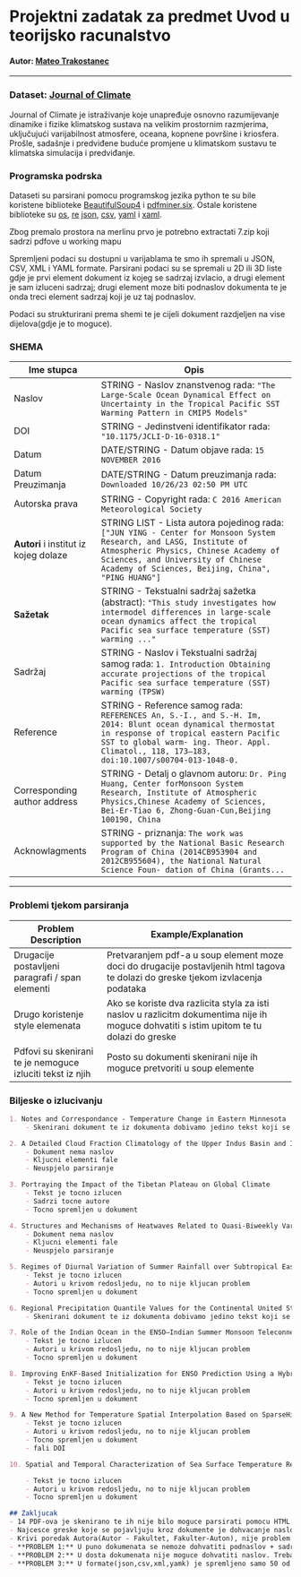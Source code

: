 # Projektni zadatak za predmet Uvod u teorijsko racunalstvo

#### Autor: [Mateo Trakostanec](https://github.com/AceTep/UTR-parsiranje)

___


### Dataset: [Journal of Climate](https://drive.google.com/file/d/1wc4Cy8wUP4ETLfy_IpzfhCwp_UHMbD6h/view?usp=drive_link)

Journal of Climate je istraživanje koje unapređuje osnovno razumijevanje dinamike i fizike klimatskog sustava na velikim prostornim razmjerima, uključujući varijabilnost atmosfere, oceana, kopnene površine i kriosfera. Prošle, sadašnje i predviđene buduće promjene u klimatskom sustavu te klimatska simulacija i predviđanje.


### Programska podrska 
Dataseti su parsirani pomocu programskog jezika python te su bile koristene biblioteke [BeautifulSoup4](https://pypi.org/project/beautifulsoup4/) i [pdfminer.six](https://pypi.org/project/pdfminer.six/). 
Ostale koristene biblioteke su [os](https://docs.python.org/3/library/os.html), [re](https://docs.python.org/3/library/re.html) [json](https://docs.python.org/3/library/json.html), [csv](https://docs.python.org/3/library/json.html), [yaml](https://pypi.org/project/PyYAML/) i [xaml](https://pypi.org/project/xaml/).

Zbog premalo prostora na merlinu prvo je potrebno extractati 7.zip koji sadrzi pdfove u working mapu

Spremljeni podaci su dostupni u varijablama te smo ih spremali u JSON, CSV, XML i YAML formate. Parsirani podaci su se spremali u 2D ili 3D liste gdje je prvi element dokument iz kojeg se sadrzaj izvlacio, a drugi element je sam izluceni sadrzaj; drugi element moze biti podnaslov dokumenta te je onda treci element sadrzaj koji je uz taj podnaslov. 

Podaci su strukturirani prema shemi te je cijeli dokument razdjeljen na vise dijelova(gdje je to moguce).
### SHEMA

| Ime stupca | Opis |
| --- | --- |
| Naslov | STRING - Naslov znanstvenog rada: `"The Large-Scale Ocean Dynamical Effect on Uncertainty in the Tropical Pacific SST Warming Pattern in CMIP5 Models"` |
| DOI | STRING - Jedinstveni identifikator rada: `"10.1175/JCLI-D-16-0318.1"` |
| Datum | DATE/STRING - Datum objave rada: `15 NOVEMBER 2016` |
| Datum Preuzimanja | DATE/STRING - Datum preuzimanja rada: `Downloaded 10/26/23 02:50 PM UTC` |
| Autorska prava  | STRING - Copyright rada: `C 2016 American Meteorological Society` |
| **Autori** i institut iz kojeg dolaze| STRING LIST - Lista autora pojedinog rada: `["JUN YING - Center for Monsoon System Research, and LASG, Institute of Atmospheric Physics, Chinese Academy of Sciences, and University of Chinese Academy of Sciences, Beijing, China", "PING HUANG"]` |
| **Sažetak** | STRING - Tekstualni sadržaj sažetka (abstract): `"This study investigates how intermodel differences in large-scale ocean dynamics affect the tropical Pacific sea surface temperature (SST) warming ..."` |
| Sadržaj | STRING - Naslov i Tekstualni sadržaj samog rada: ` 1. Introduction Obtaining accurate projections of the tropical Pacific sea surface temperature (SST) warming (TPSW) ` |
| Reference | STRING - Reference samog rada: ` REFERENCES An, S.-I., and S.-H. Im, 2014: Blunt ocean dynamical thermostat in response of tropical eastern Pacific SST to global warm- ing. Theor. Appl. Climatol., 118, 173—183, doi:10.1007/s00704-013-1048-0. ` |
|     Corresponding author address | STRING - Detalj o glavnom autoru: ` Dr. Ping Huang, Center forMonsoon System Research, Institute of Atmospheric Physics,Chinese Academy of Sciences, Bei-Er-Tiao 6, Zhong-Guan-Cun,Beijing 100190, China ` |
|   Acknowlagments| STRING - priznanja: ` The work was supported by the National Basic Research Program of China (2014CB953904 and 2012CB955604), the National Natural Science Foun- dation of China (Grants... ` |

___
### Problemi tjekom parsiranja
| Problem Description                                            | Example/Explanation                                                                                                                                                                                 |
|----------------------------------------------------------------|-----------------------------------------------------------------------------------------------------------------------------------------------------------------------------------------------------|
|Drugacije postavljeni paragrafi / span elementi                                | Pretvaranjem pdf-a u soup element moze doci do drugacije postavljenih html tagova te dolazi do greske tjekom izvlacenja podataka  |                         
| Drugo koristenje style elemenata                      | Ako se koriste dva razlicita styla za isti naslov u razlicitm dokumentima nije ih moguce dohvatiti s istim upitom te tu dolazi do greske                                                                                                        |
| Pdfovi su skenirani te je nemoguce izluciti tekst iz njih| Posto su dokumenti skenirani nije ih moguce pretvoriti u soup elemente                                                                                                                                        


### Biljeske o izlucivanju



``` markdown
1. Notes and Correspondance - Temperature Change in Eastern Minnesota
    - Skenirani dokument te iz dokumenta dobivamo jedino tekst koji se nalazi u podnozju dokumenta

2. A Detailed Cloud Fraction Climatology of the Upper Indus Basin and Its Implications for Near-Surface Air Temperature
    - Dokument nema naslov
    - Kljucni elementi fale
    - Neuspjelo parsiranje

3. Portraying the Impact of the Tibetan Plateau on Global Climate
    - Tekst je tocno izlucen
    - Sadrzi tocne autore
    - Tocno spremljen u dokument 

4. Structures and Mechanisms of Heatwaves Related to Quasi-Biweekly Variability over Southern China
    - Dokument nema naslov
    - Kljucni elementi fale
    - Neuspjelo parsiranje

5. Regimes of Diurnal Variation of Summer Rainfall over Subtropical East Asia
    - Tekst je tocno izlucen
    - Autori u krivom redosljedu, no to nije kljucan problem
    - Tocno spremljen u dokument    

6. Regional Precipitation Quantile Values for the Continental United States Compited from L-Moments
    - Skenirani dokument te iz dokumenta dobivamo jedino tekst koji se nalazi u podnozju dokumenta

7. Role of the Indian Ocean in the ENSO–Indian Summer Monsoon Teleconnectionin the NCEP Climate Forecast System
    - Tekst je tocno izlucen
    - Autori u krivom redosljedu, no to nije kljucan problem
    - Tocno spremljen u dokument    

8. Improving EnKF-Based Initialization for ENSO Prediction Using a HybridAdaptive Method
    - Tekst je tocno izlucen
    - Autori u krivom redosljedu, no to nije kljucan problem
    - Tocno spremljen u dokument  

9. A New Method for Temperature Spatial Interpolation Based on SparseHistorical Stations
    - Tekst je tocno izlucen
    - Autori u krivom redosljedu, no to nije kljucan problem
    - Tocno spremljen u dokument  
    - fali DOI

10. Spatial and Temporal Characterization of Sea Surface Temperature Responseto Tropical Cyclones*

    - Tekst je tocno izlucen
    - Autori u krivom redosljedu, no to nije kljucan problem
    - Tocno spremljen u dokument 

## Zakljucak
- 14 PDF-ova je skenirano te ih nije bilo moguce parsirati pomocu HTML parsera.
- Najcesce greske koje se pojavljuju kroz dokumente je dohvacanje naslova i sadrzaja svih elemenata. Cesto dolazi do toga da se tekst nalazi u drugacijem span elementu te ga je nemoguce dohvatiti i ostaje prazan. To se moze uociti kroz razne spremljene podatke(json, csv...). 
- Krivi poredak Autora(Autor - Fakultet, Fakulter-Auton), nije problem
- **PROBLEM 1:** U puno dokumenata se nemoze dohvatiti podnaslov + sadrzaj i ostali kljucni elementi.
- **PROBLEM 2:** U dosta dokumenata nije moguce dohvatiti naslov. Treba popraviti dalje.
- **PROBLEM 3:** U formate(json,csv,xml,yamk) je spremljeno samo 50 od 110 dokumenata, treba detaljnije istraziti zasto

```
